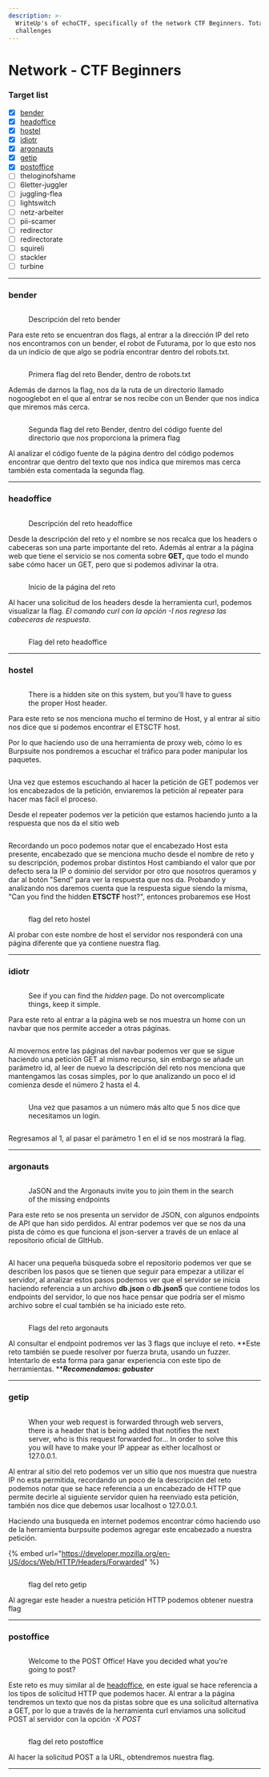 ```yaml
---
description: >-
  WriteUp's of echoCTF, specifically of the network CTF Beginners. Totally 19
  challenges
---
```


# Network - CTF Beginners

### Target list

* [x] [bender](network-ctf-beginners.md#bender)
* [x] [headoffice](network-ctf-beginners.md#headoffice)
* [x] [hostel](network-ctf-beginners.md#hostel)
* [x] [idiotr](network-ctf-beginners.md#idiotr)
* [x] [argonauts](network-ctf-beginners.md#argonauts)
* [x] [getip](network-ctf-beginners.md#getip)
* [x] [postoffice](network-ctf-beginners.md#postoffice)
* [ ] theloginofshame
* [ ] 6letter-juggler
* [ ] juggling-flea
* [ ] lightswitch
* [ ] netz-arbeiter
* [ ] pii-scamer
* [ ] redirector
* [ ] redirectorate
* [ ] squireli
* [ ] stackler
* [ ] turbine

***

### bender

<figure><img src="../.gitbook/assets/imagen (19).png" alt=""><figcaption><p>Descripción del reto bender</p></figcaption></figure>

Para este reto se encuentran dos flags, al entrar a la dirección IP del reto nos encontramos con un bender, el robot de Futurama, por lo que esto nos da un indicio de que algo se podría encontrar dentro del robots.txt.

<figure><img src="../.gitbook/assets/imagen (17).png" alt=""><figcaption><p>Primera flag del reto Bender, dentro de robots.txt</p></figcaption></figure>

Además de darnos la flag, nos da la ruta de un directorio llamado nogooglebot en el que al entrar se nos recibe con un Bender que nos indica que miremos más cerca.

<figure><img src="../.gitbook/assets/imagen (18).png" alt=""><figcaption><p>Segunda flag del reto Bender, dentro del código fuente del directorio que nos proporciona la primera flag</p></figcaption></figure>

Al analizar el código fuente de la página dentro del código podemos encontrar que dentro del texto que nos indica que miremos mas cerca también esta comentada la segunda flag.

***

### headoffice

<figure><img src="../.gitbook/assets/imagen (20).png" alt=""><figcaption><p>Descripción del reto headoffice</p></figcaption></figure>

Desde la descripción del reto y el nombre se nos recalca que los headers o cabeceras son una parte importante del reto. Además al entrar a la página web que tiene el servicio se nos comenta sobre **GET,** que todo el mundo sabe cómo hacer un GET, pero que si podemos adivinar la otra.

<figure><img src="../.gitbook/assets/imagen (21).png" alt=""><figcaption><p>Inicio de la página del reto</p></figcaption></figure>

Al hacer una solicitud de los headers desde la herramienta curl, podemos visualizar la flag. _El comando curl con la opción -I nos regresa las cabeceras de respuesta._

<figure><img src="../.gitbook/assets/imagen (22).png" alt=""><figcaption><p>Flag del reto headoffice</p></figcaption></figure>

***

### hostel

<figure><img src="../.gitbook/assets/imagen (6).png" alt=""><figcaption><p>There is a hidden site on this system, but you'll have to guess the proper Host header.</p></figcaption></figure>

Para este reto se nos menciona mucho el termino de Host, y al entrar al sitio nos dice que si podemos encontrar el ETSCTF host.

Por lo que haciendo uso de una herramienta de proxy web, cómo lo es Burpsuite nos pondremos a escuchar el tráfico para poder manipular los paquetes.

<figure><img src="../.gitbook/assets/imagen (8).png" alt=""><figcaption></figcaption></figure>

Una  vez que estemos escuchando al hacer la petición de GET podemos ver los encabezados de la petición, enviaremos la petición al repeater para hacer mas fácil el proceso.

Desde el repeater podemos ver la petición que estamos haciendo junto a la respuesta que nos da el sitio web

<figure><img src="../.gitbook/assets/imagen (9).png" alt=""><figcaption></figcaption></figure>

Recordando un poco podemos notar que el encabezado Host esta presente, encabezado que se menciona mucho desde el nombre de reto y su descripción, podemos probar distintos Host cambiando el valor que por defecto sera la IP o dominio del servidor por otro que nosotros queramos y dar al botón "Send" para ver la respuesta que nos da. Probando y analizando nos daremos cuenta que la respuesta sigue siendo la misma, "Can you find the hidden **ETSCTF** host?",  entonces probaremos ese Host

<figure><img src="../.gitbook/assets/imagen (10).png" alt=""><figcaption><p>flag del reto hostel</p></figcaption></figure>

Al probar con este nombre de host el servidor nos responderá con una página diferente que ya contiene nuestra flag.

***

### idiotr

<figure><img src="../.gitbook/assets/imagen (13).png" alt=""><figcaption><p>See if you can find the <em>hidden</em> page. Do not overcomplicate things, keep it simple.</p></figcaption></figure>

Para este reto al entrar a la página web se nos muestra un home con un navbar que nos permite acceder a otras páginas.

<figure><img src="../.gitbook/assets/imagen (14).png" alt=""><figcaption></figcaption></figure>

Al movernos entre las páginas del navbar podemos ver que se sigue haciendo una petición GET al mismo recurso, sin embargo se añade un parámetro id, al leer de nuevo la descripción del reto nos menciona que mantengamos las cosas simples, por lo que analizando un poco el id comienza desde el número 2 hasta el 4.

<figure><img src="../.gitbook/assets/imagen (16).png" alt=""><figcaption><p> Una vez que pasamos a un número más alto que 5 nos dice que necesitamos un login.</p></figcaption></figure>



<figure><img src="../.gitbook/assets/imagen (15).png" alt=""><figcaption></figcaption></figure>

Regresamos al 1, al pasar el parámetro 1 en el id se nos mostrará la flag.

***

### argonauts

<figure><img src="../.gitbook/assets/imagen (2).png" alt=""><figcaption><p>JaSON and the Argonauts invite you to join them in the search of the missing endpoints</p></figcaption></figure>

Para este reto se nos presenta un servidor de JSON, con algunos endpoints de API que han sido perdidos. Al entrar podemos ver que se nos da una pista de cómo es que funciona el json-server a través de un enlace al repositorio oficial de GItHub.

<figure><img src="../.gitbook/assets/imagen (3).png" alt=""><figcaption></figcaption></figure>

Al hacer una pequeña búsqueda sobre el repositorio podemos ver que se describen los pasos que se tienen que seguir para empezar a utilizar el servidor, al analizar estos pasos podemos ver que el servidor se inicia haciendo referencia a un archivo **db.json** o **db.json5** que contiene todos los endpoints del servidor, lo que nos hace pensar que podría ser el mismo archivo sobre el cual también se ha iniciado este reto.

<figure><img src="../.gitbook/assets/imagen (5).png" alt=""><figcaption><p>Flags del reto argonauts</p></figcaption></figure>

Al consultar el endpoint podremos ver las 3 flags que incluye el reto. **Este reto también se puede resolver por fuerza bruta, usando un fuzzer. Intentarlo de esta forma para ganar experiencia con este tipo de herramientas. **_**Recomendamos: gobuster**_

***

### getip

<figure><img src="../.gitbook/assets/imagen (11).png" alt=""><figcaption><p>When your web request is forwarded through web servers, there is a header that is being added that notifies the next server, who is this request forwarded for... In order to solve this you will have to make your IP appear as either localhost or 127.0.0.1.</p></figcaption></figure>

Al entrar al sitio del reto podemos ver un sitio que nos muestra que nuestra IP no esta permitida, recordando un poco de la descripción del reto podemos notar que se hace referencia a un encabezado de HTTP que permite decirle al siguiente servidor quien ha reenviado esta petición, también nos dice que debemos usar localhost o 127.0.0.1.

Haciendo una busqueda en internet podemos encontrar cómo haciendo uso de la herramienta burpsuite podemos agregar este encabezado a nuestra petición.

{% embed url="https://developer.mozilla.org/en-US/docs/Web/HTTP/Headers/Forwarded" %}

<figure><img src="../.gitbook/assets/imagen (12).png" alt=""><figcaption><p>flag del reto getip</p></figcaption></figure>

Al agregar este header a nuestra petición HTTP podemos obtener nuestra flag

***

### postoffice

<figure><img src="../.gitbook/assets/imagen.png" alt=""><figcaption><p>Welcome to the POST Office! Have you decided what you're going to post?</p></figcaption></figure>

Este reto es muy similar al de [headoffice](network-ctf-beginners.md#headoffice), en este igual se hace referencia a los tipos de solicitud HTTP que podemos hacer. Al entrar a la página tendremos un texto que nos da pistas sobre que es una solicitud alternativa a GET, por lo que a través de la herramienta curl enviamos una solicitud POST al servidor con la opción _-X POST_

<figure><img src="../.gitbook/assets/imagen (1).png" alt=""><figcaption><p>flag del reto postoffice</p></figcaption></figure>

Al hacer la solicitud POST a la URL, obtendremos nuestra flag.

***
